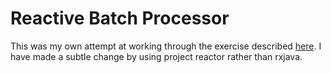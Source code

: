 # Reactive Batch Processor

This was my own attempt at working through the exercise described
[here](https://reflectoring.io/rxjava-reactive-batch-processing/). I have made a
subtle change by using project reactor rather than rxjava.